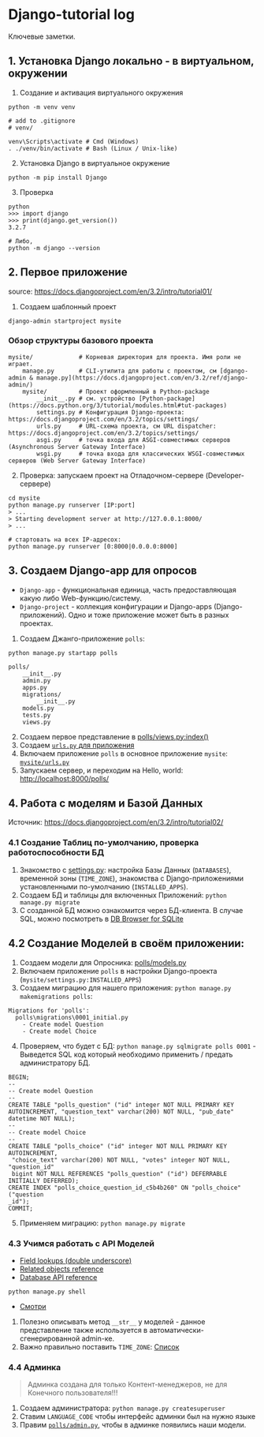 # Django-tutorial log

Ключевые заметки.

## 1. Установка Django локально - в виртуальном, окружении

1. Создание и активация виртуального окружения

```shell
python -m venv venv

# add to .gitignore
# venv/

venv\Scripts\activate # Cmd (Windows)
. ./venv/bin/activate # Bash (Linux / Unix-like)
```

2. Установка Django в виртуальное окружение

```shell
python -m pip install Django
```

3. Проверка

```shell
python
>>> import django
>>> print(django.get_version())
3.2.7

# Либо,
python -m django --version
```
## 2. Первое приложение

source: https://docs.djangoproject.com/en/3.2/intro/tutorial01/

1. Создаем шаблонный проект

```shell
django-admin startproject mysite
```

### Обзор структуры базового проекта

```plaintext
mysite/             # Корневая директория для проекта. Имя роли не играет.
    manage.py       # CLI-утилита для работы с проектом, см [dgango-admin & manage.py](https://docs.djangoproject.com/en/3.2/ref/django-admin/)
    mysite/         # Проект оформленный в Python-package
        __init__.py # см. устройство [Python-package](https://docs.python.org/3/tutorial/modules.html#tut-packages)
        settings.py # Конфигурация Django-проекта: https://docs.djangoproject.com/en/3.2/topics/settings/
        urls.py     # URL-схема проекта, см URL dispatcher: https://docs.djangoproject.com/en/3.2/topics/settings/
        asgi.py     # точка входа для ASGI-совместимых серверов (Asynchronous Server Gateway Interface)
        wsgi.py     # точка входа для классических WSGI-совместимых серверов (Web Server Gateway Interface)
```

2. Проверка: запускаем проект на Отладочном-сервере (Developer-сервере)

```shell
cd mysite
python manage.py runserver [IP:port]
> ...
> Starting development server at http://127.0.0.1:8000/
> ...

# стартовать на всех IP-адресох:
python manage.py runserver [0:8000|0.0.0.0:8000]
```

## 3. Создаем Django-app для опросов

- `Django-app` - функциональная единица, часть предоставляющая какую либо Web-функцию/систему.
- `Django-project` - коллекция конфигурации и Django-apps (Django-приложений). Одно и тоже приложение может быть в разных проектах.

1. Создаем Джанго-приложение `polls`:

```shell
python manage.py startapp polls
```

```plaintext
polls/
    __init__.py
    admin.py
    apps.py
    migrations/
        __init__.py
    models.py
    tests.py
    views.py
```

2. Создаем первое представление в [polls/views.py:index()](./mysite/polls/views.py)
3. Создаем [`urls.py` для приложения](./mysite/polls/urls.py)
4. Включаем приложение `polls` в основное приложение `mysite`: [`mysite/urls.py`](./mysite/mysite/urls.py)
5. Запускаем сервер, и переходим на Hello, world: [http://localhost:8000/polls/](http://localhost:8000/polls/)

## 4. Работа с моделям и Базой Данных

Источник: https://docs.djangoproject.com/en/3.2/intro/tutorial02/

### 4.1 Создание Таблиц по-умолчанию, проверка работоспособности БД

1. Знакомство с [settings.py](mysite/mysite/settings.py): настройка Базы Данных
(`DATABASES`), временной зоны (`TIME_ZONE`), знакомства с Django-приложениями 
установленными по-умолчанию (`INSTALLED_APPS`).
2. Создаем БД и таблицы для включенных Приложений: `python manage.py migrate`
3. С созданной БД можно ознакомится через БД-клиента. В случае SQL, можно посмотреть в [DB Browser for SQLite](https://sqlitebrowser.org/)

## 4.2 Создание Моделей в своём приложении:

1. Создаем модели для Опросника: [polls/models.py](./mysite/polls/models.py)
2. Включаем приложение `polls` в настройки Django-проекта (`mysite/settings.py:INSTALLED_APPS`)
3. Создаем миграцию для нашего приложения: `python manage.py makemigrations polls`:

```plaintext
Migrations for 'polls':
  polls\migrations\0001_initial.py
    - Create model Question
    - Create model Choice
```

4. Проверяем, что будет с БД: `python manage.py sqlmigrate polls 0001` - Выведется SQL код который необходимо применить / предать администратору БД.

```plaintext
BEGIN;
--
-- Create model Question
--
CREATE TABLE "polls_question" ("id" integer NOT NULL PRIMARY KEY AUTOINCREMENT, "question_text" varchar(200) NOT NULL, "pub_date" datetime NOT NULL);
--
-- Create model Choice
--
CREATE TABLE "polls_choice" ("id" integer NOT NULL PRIMARY KEY AUTOINCREMENT,
 "choice_text" varchar(200) NOT NULL, "votes" integer NOT NULL, "question_id"
 bigint NOT NULL REFERENCES "polls_question" ("id") DEFERRABLE INITIALLY DEFERRED);
CREATE INDEX "polls_choice_question_id_c5b4b260" ON "polls_choice" ("question
_id");
COMMIT;
```

5. Применяем миграцию: `python manage.py migrate`

### 4.3 Учимся работать с API Моделей

- [Field lookups (double underscore)](https://docs.djangoproject.com/en/3.2/topics/db/queries/#field-lookups-intro)
- [Related objects reference](https://docs.djangoproject.com/en/3.2/ref/models/relations/)
- [Database API reference](https://docs.djangoproject.com/en/3.2/topics/db/queries/)

```shell
python manage.py shell
```
- [Смотри](https://docs.djangoproject.com/en/3.2/intro/tutorial02/#playing-with-the-api)

1. Полезно описывать метод `__str__` у моделей - данное представление также
используется в автоматически-сгенерированной admin-ке.
2. Важно правильно поставить `TIME_ZONE`: [Список](https://en.wikipedia.org/wiki/List_of_tz_database_time_zones)

### 4.4 Админка

> Админка создана для только Контент-менеджеров, не для Конечного пользователя!!!

1. Создаем администратора: `python manage.py createsuperuser`
2. Ставим `LANGUAGE_CODE` чтобы интерфейс админки был на нужно языке
3. Правим [`polls/admin.py`](mysite/polls/admin.py), чтобы в админке появились наши модели.
